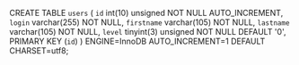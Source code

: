 CREATE TABLE `users` (
  `id` int(10) unsigned NOT NULL AUTO_INCREMENT,
  `login` varchar(255) NOT NULL,
  `firstname` varchar(105) NOT NULL,
  `lastname` varchar(105) NOT NULL,
  `level` tinyint(3) unsigned NOT NULL DEFAULT '0',
  PRIMARY KEY (`id`)
) ENGINE=InnoDB AUTO_INCREMENT=1 DEFAULT CHARSET=utf8;